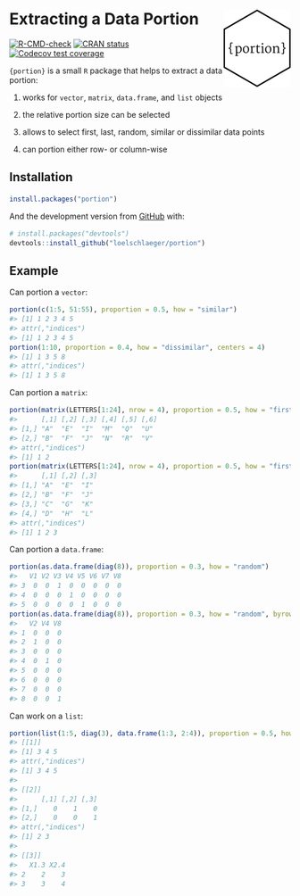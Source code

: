 
<!-- README.md is generated from README.Rmd. Please edit that file -->

# Extracting a Data Portion <img src="man/figures/logo.png" align="right" height="139" alt="" />

<!-- badges: start -->

[![R-CMD-check](https://github.com/loelschlaeger/portion/actions/workflows/R-CMD-check.yaml/badge.svg)](https://github.com/loelschlaeger/portion/actions/workflows/R-CMD-check.yaml)
[![CRAN
status](https://www.r-pkg.org/badges/version/portion)](https://CRAN.R-project.org/package=portion)
[![Codecov test
coverage](https://codecov.io/gh/loelschlaeger/portion/branch/master/graph/badge.svg)](https://app.codecov.io/gh/loelschlaeger/portion?branch=master)
<!-- badges: end -->

`{portion}` is a small `R` package that helps to extract a data portion:

1.  works for `vector`, `matrix`, `data.frame`, and `list` objects

2.  the relative portion size can be selected

3.  allows to select first, last, random, similar or dissimilar data
    points

4.  can portion either row- or column-wise

## Installation

``` r
install.packages("portion")
```

And the development version from [GitHub](https://github.com/) with:

``` r
# install.packages("devtools")
devtools::install_github("loelschlaeger/portion")
```

## Example

Can portion a `vector`:

``` r
portion(c(1:5, 51:55), proportion = 0.5, how = "similar")
#> [1] 1 2 3 4 5
#> attr(,"indices")
#> [1] 1 2 3 4 5
portion(1:10, proportion = 0.4, how = "dissimilar", centers = 4)
#> [1] 1 3 5 8
#> attr(,"indices")
#> [1] 1 3 5 8
```

Can portion a `matrix`:

``` r
portion(matrix(LETTERS[1:24], nrow = 4), proportion = 0.5, how = "first")
#>      [,1] [,2] [,3] [,4] [,5] [,6]
#> [1,] "A"  "E"  "I"  "M"  "Q"  "U" 
#> [2,] "B"  "F"  "J"  "N"  "R"  "V" 
#> attr(,"indices")
#> [1] 1 2
portion(matrix(LETTERS[1:24], nrow = 4), proportion = 0.5, how = "first", byrow = FALSE)
#>      [,1] [,2] [,3]
#> [1,] "A"  "E"  "I" 
#> [2,] "B"  "F"  "J" 
#> [3,] "C"  "G"  "K" 
#> [4,] "D"  "H"  "L" 
#> attr(,"indices")
#> [1] 1 2 3
```

Can portion a `data.frame`:

``` r
portion(as.data.frame(diag(8)), proportion = 0.3, how = "random")
#>   V1 V2 V3 V4 V5 V6 V7 V8
#> 3  0  0  1  0  0  0  0  0
#> 4  0  0  0  1  0  0  0  0
#> 5  0  0  0  0  1  0  0  0
portion(as.data.frame(diag(8)), proportion = 0.3, how = "random", byrow = FALSE)
#>   V2 V4 V8
#> 1  0  0  0
#> 2  1  0  0
#> 3  0  0  0
#> 4  0  1  0
#> 5  0  0  0
#> 6  0  0  0
#> 7  0  0  0
#> 8  0  0  1
```

Can work on a `list`:

``` r
portion(list(1:5, diag(3), data.frame(1:3, 2:4)), proportion = 0.5, how = "last")
#> [[1]]
#> [1] 3 4 5
#> attr(,"indices")
#> [1] 3 4 5
#> 
#> [[2]]
#>      [,1] [,2] [,3]
#> [1,]    0    1    0
#> [2,]    0    0    1
#> attr(,"indices")
#> [1] 2 3
#> 
#> [[3]]
#>   X1.3 X2.4
#> 2    2    3
#> 3    3    4
```
